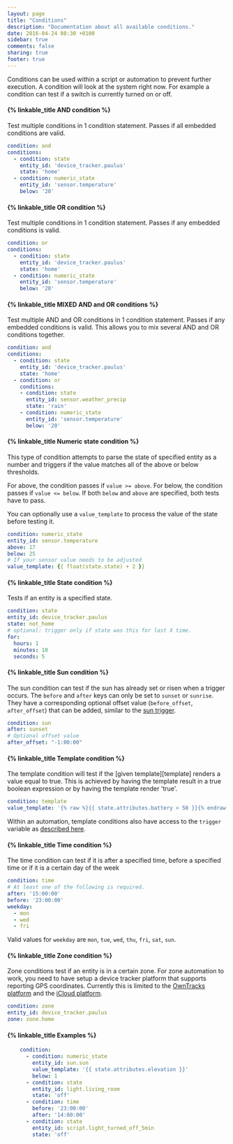 ```yaml
---
layout: page
title: "Conditions"
description: "Documentation about all available conditions."
date: 2016-04-24 08:30 +0100
sidebar: true
comments: false
sharing: true
footer: true
---
```


Conditions can be used within a script or automation to prevent further execution. A condition will look at the system right now. For example a condition can test if a switch is currently turned on or off.

#### {% linkable_title AND condition %}

Test multiple conditions in 1 condition statement. Passes if all embedded conditions are valid.

```yaml
condition: and
conditions:
  - condition: state
    entity_id: 'device_tracker.paulus'
    state: 'home'
  - condition: numeric_state
    entity_id: 'sensor.temperature'
    below: '20'
```

#### {% linkable_title OR condition %}

Test multiple conditions in 1 condition statement. Passes if any embedded conditions is valid.

```yaml
condition: or
conditions:
  - condition: state
    entity_id: 'device_tracker.paulus'
    state: 'home'
  - condition: numeric_state
    entity_id: 'sensor.temperature'
    below: '20'
```

#### {% linkable_title MIXED  AND and OR conditions %}

Test multiple AND and OR conditions in 1 condition statement. Passes if any embedded conditions is valid.
This allows you to mix several AND and OR conditions together.

```yaml
condition: and
conditions:
  - condition: state
    entity_id: 'device_tracker.paulus'
    state: 'home'
  - condition: or
    conditions:
    - condition: state
      entity_id: sensor.weather_precip
      state: 'rain'
    - condition: numeric_state
      entity_id: 'sensor.temperature'
      below: '20'
```

#### {% linkable_title Numeric state condition %}

This type of condition attempts to parse the state of specified entity as a number and triggers if the value matches all of the above or below thresholds.

For above, the condition passes if `value >= above`. For below, the condition passes if `value <= below`. If both `below` and `above` are specified, both tests have to pass.

You can optionally use a `value_template` to process the value of the state before testing it.

```yaml
condition: numeric_state
entity_id: sensor.temperature
above: 17
below: 25
# If your sensor value needs to be adjusted
value_template: {{ float(state.state) + 2 }}
```

#### {% linkable_title State condition %}

Tests if an entity is a specified state.

```yaml
condition: state
entity_id: device_tracker.paulus
state: not_home
# optional: trigger only if state was this for last X time.
for:
  hours: 1
  minutes: 10
  seconds: 5
```

#### {% linkable_title Sun condition %}

The sun condition can test if the sun has already set or risen when a trigger occurs. The `before` and `after` keys can only be set to `sunset` or `sunrise`. They have a corresponding optional offset value (`before_offset`, `after_offset`) that can be added, similar to the [sun trigger](#sun-trigger).

```yaml
condition: sun
after: sunset
# Optional offset value
after_offset: "-1:00:00"
```

#### {% linkable_title Template condition %}

The template condition will test if the [given template][template] renders a value equal to true. This is achieved by having the template result in a true boolean expression or by having the template render 'true'.

```yaml
condition: template
value_template: '{% raw %}{{ state.attributes.battery > 50 }}{% endraw %}'
```

Within an automation, template conditions also have access to the `trigger` variable as [described here][automation-templating].

[automation-templating]: /getting-started/automation-templating/

#### {% linkable_title Time condition %}

The time condition can test if it is after a specified time, before a specified time or if it is a certain day of the week

```yaml
condition: time
# At least one of the following is required.
after: '15:00:00'
before: '23:00:00'
weekday:
  - mon
  - wed
  - fri
```

Valid values for `weekday` are `mon`, `tue`, `wed`, `thu`, `fri`, `sat`, `sun`.

#### {% linkable_title Zone condition %}

Zone conditions test if an entity is in a certain zone. For zone automation to work, you need to have setup a device tracker platform that supports reporting GPS coordinates. Currently this is limited to the [OwnTracks platform](/components/device_tracker.owntracks/) and the [iCloud platform](/components/device_tracker.icloud/).

```yaml
condition: zone
entity_id: device_tracker.paulus
zone: zone.home
```


#### {% linkable_title Examples %}

```yaml
    condition:
      - condition: numeric_state
        entity_id: sun.sun
        value_template: '{{ state.attributes.elevation }}'
        below: 1
      - condition: state
        entity_id: light.living_room
        state: 'off'
      - condition: time
        before: '23:00:00'
        after: '14:00:00'
      - condition: state
        entity_id: script.light_turned_off_5min
        state: 'off'
```
